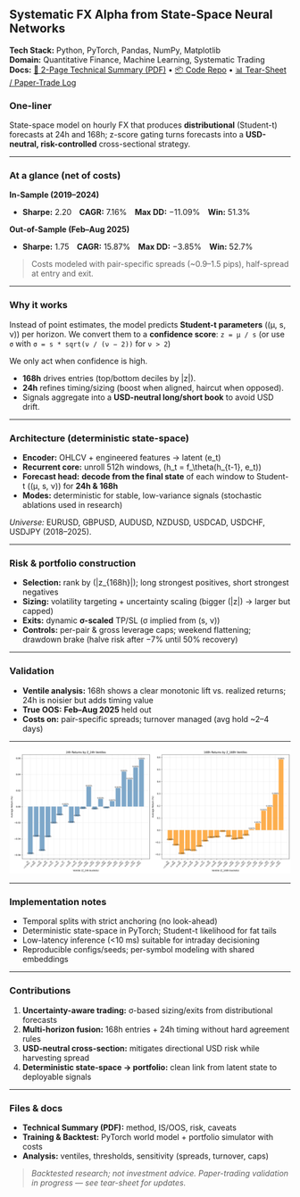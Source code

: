 ## Systematic FX Alpha from State-Space Neural Networks

**Tech Stack:** Python, PyTorch, Pandas, NumPy, Matplotlib  
**Domain:** Quantitative Finance, Machine Learning, Systematic Trading  
**Docs:** [📄 2-Page Technical Summary (PDF)](/pdf/fx_trading_systematic.pdf) • [📦 Code Repo](#) • [📊 Tear-Sheet / Paper-Trade Log](#)

### One-liner
State-space model on hourly FX that produces **distributional** (Student-t) forecasts at 24h and 168h; z-score gating turns forecasts into a **USD-neutral, risk-controlled** cross-sectional strategy.

---

### At a glance (net of costs)
**In-Sample (2019–2024)**  
- **Sharpe:** 2.20 **CAGR:** 7.16% **Max DD:** −11.09% **Win:** 51.3%

**Out-of-Sample (Feb–Aug 2025)**  
- **Sharpe:** 1.75 **CAGR:** 15.87% **Max DD:** −3.85% **Win:** 52.7%

> Costs modeled with pair-specific spreads (~0.9–1.5 pips), half-spread at entry and exit.

---

### Why it works
Instead of point estimates, the model predicts **Student-t parameters** \((μ, s, ν)\) per horizon. We convert them to a **confidence score**:
`z = μ / s` (or use `σ` with `σ = s * sqrt(ν / (ν − 2))` for `ν > 2`)

We only act when confidence is high.  
- **168h** drives entries (top/bottom deciles by |z|).  
- **24h** refines timing/sizing (boost when aligned, haircut when opposed).  
- Signals aggregate into a **USD-neutral long/short book** to avoid USD drift.

---

### Architecture (deterministic state-space)
- **Encoder:** OHLCV + engineered features → latent \(e_t\)  
- **Recurrent core:** unroll 512h windows, \(h_t = f_\theta(h_{t-1}, e_t)\)  
- **Forecast head:** **decode from the final state** of each window to Student-t \((μ, s, ν)\) for **24h & 168h**  
- **Modes:** deterministic for stable, low-variance signals (stochastic ablations used in research)

*Universe:* EURUSD, GBPUSD, AUDUSD, NZDUSD, USDCAD, USDCHF, USDJPY (2018–2025).

---

### Risk & portfolio construction
- **Selection:** rank by \(|z_{168h}|\); long strongest positives, short strongest negatives  
- **Sizing:** volatility targeting + uncertainty scaling (bigger \(|z|\) → larger but capped)  
- **Exits:** dynamic **σ-scaled** TP/SL (σ implied from \(s, ν\))  
- **Controls:** per-pair & gross leverage caps; weekend flattening; drawdown brake (halve risk after −7% until 50% recovery)

---

### Validation
- **Ventile analysis:** 168h shows a clear monotonic lift vs. realized returns; 24h is noisier but adds timing value  
- **True OOS:** **Feb–Aug 2025** held out  
- **Costs on:** pair-specific spreads; turnover managed (avg hold ~2–4 days)

---

![Ventiles (24h/168h)](/images/z-score-ventiles.png)

---

### Implementation notes
- Temporal splits with strict anchoring (no look-ahead)  
- Deterministic state-space in PyTorch; Student-t likelihood for fat tails  
- Low-latency inference (<10 ms) suitable for intraday decisioning  
- Reproducible configs/seeds; per-symbol modeling with shared embeddings

---

### Contributions
1. **Uncertainty-aware trading:** σ-based sizing/exits from distributional forecasts  
2. **Multi-horizon fusion:** 168h entries + 24h timing without hard agreement rules  
3. **USD-neutral cross-section:** mitigates directional USD risk while harvesting spread  
4. **Deterministic state-space → portfolio:** clean link from latent state to deployable signals

---

### Files & docs
- **Technical Summary (PDF):** method, IS/OOS, risk, caveats  
- **Training & Backtest:** PyTorch world model + portfolio simulator with costs  
- **Analysis:** ventiles, thresholds, sensitivity (spreads, turnover, caps)

> *Backtested research; not investment advice. Paper-trading validation in progress — see tear-sheet for updates.*
